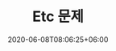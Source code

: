 ---
title: "Etc 문제"
date: 2020-06-08T08:06:25+06:00
description: 컴퓨터 구조, 자료구조, 운영체제등 이론과 Online Judge에 수록되지 않은 문제들 모음입니다.
menu:
  sidebar:
    name: Etc Problem
    identifier: etc-problems
    parent: sub-algorithms
    weight: 100
---